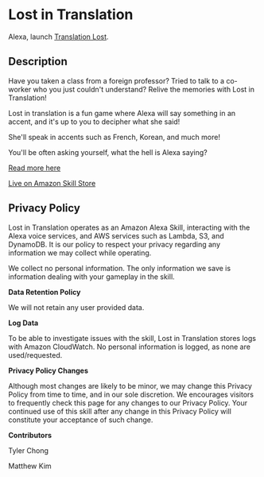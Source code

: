 # Lost in Translation

Alexa, launch [Translation Lost](https://smile.amazon.com/dp/B082R3YQ3B/ref=sr_1_1).

## Description

Have you taken a class from a foreign professor? Tried to talk to a co-worker who you just couldn't understand? Relive the memories with Lost in Translation!
    
Lost in translation is a fun game where Alexa will say something in an accent, and it's up to you to decipher what she said!

She'll speak in accents such as French, Korean, and much more! 

You'll be often asking yourself, what the hell is Alexa saying?

[Read more here](keygolem.com/lost-in-translation/)

[Live on Amazon Skill Store](https://smile.amazon.com/dp/B082R3YQ3B/ref=sr_1_1)

## Privacy Policy
Lost in Translation operates as an Amazon Alexa Skill, interacting with the Alexa voice services, and AWS services such as Lambda, S3, and DynamoDB. It is our policy to respect your privacy regarding any information we may collect while operating.

We collect no personal information. The only information we save is information dealing with your gameplay  in the skill.

**Data Retention Policy**

We will not retain any user provided data.

**Log Data**

To be able to investigate issues with the skill, Lost in Translation stores logs with Amazon CloudWatch. No personal information is logged, as none are used/requested.

**Privacy Policy Changes**

Although most changes are likely to be minor, we may change this Privacy Policy from time to time, and in our sole discretion. We encourages visitors to frequently check this page for any changes to our Privacy Policy. Your continued use of this skill after any change in this Privacy Policy will constitute your acceptance of such change.

**Contributors**

Tyler Chong

Matthew Kim
